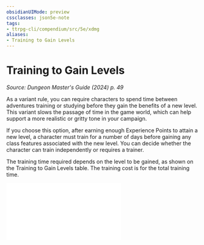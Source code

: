 ```yaml
---
obsidianUIMode: preview
cssclasses: json5e-note
tags:
- ttrpg-cli/compendium/src/5e/xdmg
aliases:
- Training to Gain Levels
---
```

# Training to Gain Levels
*Source: Dungeon Master's Guide (2024) p. 49* 

As a variant rule, you can require characters to spend time between adventures training or studying before they gain the benefits of a new level. This variant slows the passage of time in the game world, which can help support a more realistic or gritty tone in your campaign.

If you choose this option, after earning enough Experience Points to attain a new level, a character must train for a number of days before gaining any class features associated with the new level. You can decide whether the character can train independently or requires a trainer.

The training time required depends on the level to be gained, as shown on the Training to Gain Levels table. The training cost is for the total training time.

![Variant: Training to Gain Levels; Training to Gain Levels](/3-Mechanics/CLI/tables/variant-training-to-gain-levels-training-to-gain-levels-xdmg.md)